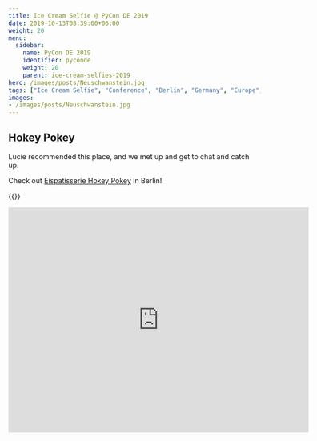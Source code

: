 ```yaml
---
title: Ice Cream Selfie @ PyCon DE 2019
date: 2019-10-13T08:39:00+06:00
weight: 20
menu:
  sidebar:
    name: PyCon DE 2019
    identifier: pyconde
    weight: 20
    parent: ice-cream-selfies-2019
hero: /images/posts/Neuschwanstein.jpg
tags: ["Ice Cream Selfie", "Conference", "Berlin", "Germany", "Europe", "PyCon"]
images:
- /images/posts/Neuschwanstein.jpg
---
```


## Hokey Pokey

Lucie recommended this place, and we met up and get to chat and catch up.

Check out [Eispatisserie Hokey Pokey](hokey-pokey.de) in Berlin!

{{<x user="mariatta" id="1183406921153417217">}}

<iframe src="https://www.google.com/maps/embed?pb=!1m18!1m12!1m3!1d19411.055535364838!2d13.387635370248459!3d52.54461581119743!2m3!1f0!2f0!3f0!3m2!1i1024!2i768!4f13.1!3m3!1m2!1s0x47a853cab8921405%3A0xe9711fdc67a1b27b!2sEispatisserie%20Hokey%20Pokey%20Boutique!5e0!3m2!1sen!2sca!4v1692202747229!5m2!1sen!2sca" width="600" height="450" style="border:0;" allowfullscreen="" loading="lazy" referrerpolicy="no-referrer-when-downgrade"></iframe>